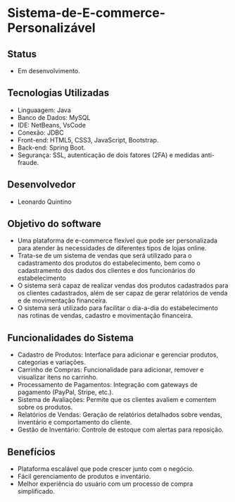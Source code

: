 # Sistema-de-E-commerce-Personalizável
 
## Status 

- Em desenvolvimento.

## Tecnologias Utilizadas

 - Linguaagem: Java
 - Banco de Dados: MySQL 
 - IDE: NetBeans, VsCode
 - Conexão: JDBC
 - Front-end: HTML5, CSS3, JavaScript, Bootstrap.
 - Back-end: Spring Boot.
 - Segurança: SSL, autenticação de dois fatores (2FA) e medidas anti-fraude.

 ## Desenvolvedor

 - Leonardo Quintino

 ## Objetivo do software

 - Uma plataforma de e-commerce flexível que pode ser personalizada para atender às necessidades de diferentes tipos de lojas online.
 - Trata-se de um sistema de vendas que será utilizado para o cadastramento dos produtos do estabelecimento, bem como o cadastramento dos dados dos clientes e dos funcionários do estabelecimento
 - O sistema será capaz de realizar vendas dos produtos cadastrados para os clientes cadastrados, além de ser capaz de gerar relatórios de venda e de movimentação financeira.
 - O sistema será utilizado para facilitar o dia-a-dia do estabelecimento nas rotinas de vendas, cadastro e movimentação financeira.
 

 ## Funcionalidades do Sistema

 - Cadastro de Produtos: Interface para adicionar e gerenciar produtos, categorias e variações.
 - Carrinho de Compras: Funcionalidade para adicionar, remover e visualizar itens no carrinho.
 - Processamento de Pagamentos: Integração com gateways de pagamento (PayPal, Stripe, etc.).
 - Sistema de Avaliações: Permite que os clientes avaliem e comentem sobre os produtos.
 - Relatórios de Vendas: Geração de relatórios detalhados sobre vendas, inventário e comportamento do cliente.
 - Gestão de Inventário: Controle de estoque com alertas para reposição.

## Benefícios

- Plataforma escalável que pode crescer junto com o negócio.
- Fácil gerenciamento de produtos e inventário.
- Melhor experiência do usuário com um processo de compra simplificado.
